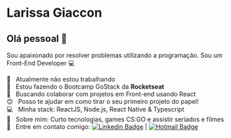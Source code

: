# Larissa Giaccon

## Olá pessoal 👋
Sou apaixonado por resolver problemas utilizando a programação.
Sou um Front-End Developer :computer:

  :office:  &nbsp; Atualmente não estou trabalhando
  <br/>:rocket:  &nbsp; Estou fazendo o Bootcamp GoStack da **Rocketseat**
  <br/>:purple_heart: &nbsp; Buscando colaborar com projetos em Front-end usando React
  <br/>:blush: &nbsp; Posso te ajudar em como tirar o seu primeiro projeto do papel!
  <br/>:computer: &nbsp; Minha stack: ReactJS, Node.js, React Native & Typescript
  <br/> 💬  &nbsp; Sobre mim: Curto tecnologias, games CS:GO e assistir seriados e filmes
  :email: &nbsp; Entre em contato comigo: [![Linkedin Badge](https://img.shields.io/badge/-LarissaGiaccon-blue?style=flat-square&logo=Linkedin&logoColor=white&link=https://www.linkedin.com/in/tgmarinho/)](https://www.linkedin.com/in/larissagiaccon) 
| 
[![Hotmail Badge](https://img.shields.io/badge/-larissa_souz@hotmail.com-c14438?style=flat-square&logo=hotmail&logoColor=white&link=mailto:larissa_souz@hotmail.com)](mailto:larissa_souz@hotmail.com)
